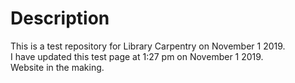 # Description
This is a test repository for Library Carpentry on November 1 2019.
</br>
I have updated this test page at 1:27 pm on November 1 2019. 
</br>
Website in the making. 
